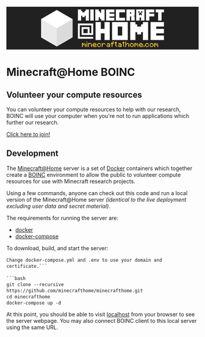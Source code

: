 ![](https://raw.githubusercontent.com/minecrafthome/branding/master/social/github-readme.png)

Minecraft@Home BOINC
====================

## Volunteer your compute resources

You can volunteer your compute resources to help with our research, BOINC will use your computer when you're not to run applications which further our research.

[Click here to join!](https://minecraftathome.com/minecrafthome/signup.php)

## Development

The [Minecraft@Home](https://minecraftathome.com) server is a set of [Docker](https://docker.com) containers which together create a [BOINC](https://boinc.berkeley.edu/) environment to allow the public to volunteer compute resources for use with Minecraft research projects.

Using a few commands, anyone can check out this code and run a local version of the Minecraft@Home server _(identical to the live deployment excluding user data and secret material)_. 

The requirements for running the server are:
* [docker](https://docs.docker.com/engine/installation/)
* [docker-compose](https://docs.docker.com/compose/install/)

To download, build, and start the server:
```Change config.xml 'dbuser' property to your MySQL/MariaDB default user (usually root).
Change docker-compose.yml and .env to use your domain and certificate.```

```bash
git clone --recursive https://github.com/minecrafthome/minecrafthome.git
cd minecrafthome
docker-compose up -d
```

At this point, you should be able to visit [localhost](http://localhost:80/minecrafthome) from your browser to see the server webpage. You may also connect BOINC client to this local server using the same URL.

